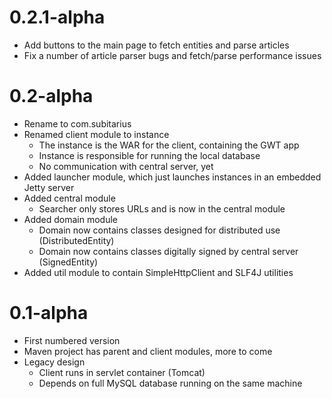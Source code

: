 0.2.1-alpha
===========
* Add buttons to the main page to fetch entities and parse articles
* Fix a number of article parser bugs and fetch/parse performance issues

0.2-alpha
=========
* Rename to com.subitarius
* Renamed client module to instance
    * The instance is the WAR for the client, containing the GWT app
    * Instance is responsible for running the local database
    * No communication with central server, yet
* Added launcher module, which just launches instances in an embedded Jetty server
* Added central module
    * Searcher only stores URLs and is now in the central module
* Added domain module
    * Domain now contains classes designed for distributed use (DistributedEntity)
    * Domain now contains classes digitally signed by central server (SignedEntity)
* Added util module to contain SimpleHttpClient and SLF4J utilities

0.1-alpha
=========
* First numbered version
* Maven project has parent and client modules, more to come
* Legacy design
    * Client runs in servlet container (Tomcat)
    * Depends on full MySQL database running on the same machine
